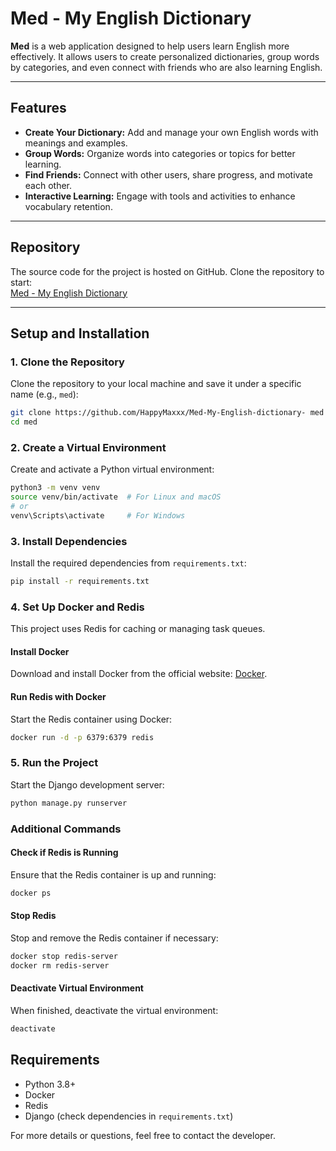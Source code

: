 # Med - My English Dictionary  

**Med** is a web application designed to help users learn English more effectively. It allows users to create personalized dictionaries, group words by categories, and even connect with friends who are also learning English.

---

## Features  

- **Create Your Dictionary:** Add and manage your own English words with meanings and examples.  
- **Group Words:** Organize words into categories or topics for better learning.  
- **Find Friends:** Connect with other users, share progress, and motivate each other.  
- **Interactive Learning:** Engage with tools and activities to enhance vocabulary retention.  

---

## Repository  

The source code for the project is hosted on GitHub. Clone the repository to start:  
[Med - My English Dictionary](https://github.com/HappyMaxxx/Med-My-English-dictionary-)  

---

## Setup and Installation  

### 1. Clone the Repository  
Clone the repository to your local machine and save it under a specific name (e.g., `med`):  

```bash
git clone https://github.com/HappyMaxxx/Med-My-English-dictionary- med
cd med
```

### 2. Create a Virtual Environment  

Create and activate a Python virtual environment:  

```bash
python3 -m venv venv
source venv/bin/activate  # For Linux and macOS
# or
venv\Scripts\activate     # For Windows
```

### 3. Install Dependencies  

Install the required dependencies from `requirements.txt`:  

```bash
pip install -r requirements.txt
```

### 4. Set Up Docker and Redis  

This project uses Redis for caching or managing task queues.  

#### Install Docker  

Download and install Docker from the official website: [Docker](https://www.docker.com/).  

#### Run Redis with Docker  

Start the Redis container using Docker:  

```bash
docker run -d -p 6379:6379 redis
```

### 5. Run the Project  

Start the Django development server:  

```bash
python manage.py runserver
```

### Additional Commands  

#### Check if Redis is Running  

Ensure that the Redis container is up and running:  

```bash
docker ps
```

#### Stop Redis  

Stop and remove the Redis container if necessary:  

```bash
docker stop redis-server
docker rm redis-server
```

#### Deactivate Virtual Environment  

When finished, deactivate the virtual environment:  

```bash
deactivate
```

## Requirements  

- Python 3.8+  
- Docker  
- Redis  
- Django (check dependencies in `requirements.txt`)  

For more details or questions, feel free to contact the developer.
